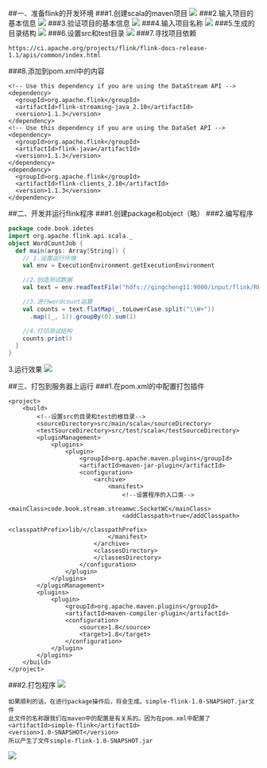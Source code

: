##一、准备flink的开发环境
###1.创建scala的maven项目
![](images/Snip20161121_4.png) 
###2.输入项目的基本信息
![](images/Snip20161121_5.png) 
###3.验证项目的基本信息
![](images/Snip20161121_6.png) 
###4.输入项目名称
![](images/Snip20161121_7.png) 
###5.生成的目录结构
![](images/Snip20161121_9.png) 
###6.设置src和test目录
![](images/Snip20161121_10.png) 
###7.寻找项目依赖
```
https://ci.apache.org/projects/flink/flink-docs-release-1.1/apis/common/index.html
```
###8.添加到pom.xml中的内容
```
<!-- Use this dependency if you are using the DataStream API -->
<dependency>
  <groupId>org.apache.flink</groupId>
  <artifactId>flink-streaming-java_2.10</artifactId>
  <version>1.1.3</version>
</dependency>
<!-- Use this dependency if you are using the DataSet API -->
<dependency>
  <groupId>org.apache.flink</groupId>
  <artifactId>flink-java</artifactId>
  <version>1.1.3</version>
</dependency>
<dependency>
  <groupId>org.apache.flink</groupId>
  <artifactId>flink-clients_2.10</artifactId>
  <version>1.1.3</version>
</dependency>
```
##二、开发并运行flink程序
###1.创建package和object（略）
###2.编写程序
```scala
package code.book.idetes
import org.apache.flink.api.scala._
object WordCountJob {
  def main(args: Array[String]) {
    // 1.设置运行环境
    val env = ExecutionEnvironment.getExecutionEnvironment

    //2.创造测试数据
    val text = env.readTextFile("hdfs://qingcheng11:9000/input/flink/README.txt")

    //3.进行wordcount运算
    val counts = text.flatMap(_.toLowerCase.split("\\W+"))
      .map((_, 1)).groupBy(0).sum(1)

    //4.打印测试结构
    counts.print()
  }
}
```
3.运行效果
![](images/Snip20161127_37.png) 

##三、打包到服务器上运行
###1.在pom.xml的<project></project>中配置打包插件
```
<project>
    <build>
        <!--设置src的目录和test的根目录-->
        <sourceDirectory>src/main/scala</sourceDirectory>
        <testSourceDirectory>src/test/scala</testSourceDirectory>
        <pluginManagement>
            <plugins>
                <plugin>
                    <groupId>org.apache.maven.plugins</groupId>
                    <artifactId>maven-jar-plugin</artifactId>
                    <configuration>
                        <archive>
                            <manifest>
                                <!--设置程序的入口类-->
                                <mainClass>code.book.stream.streamwc.SocketWC</mainClass>
                                <addClasspath>true</addClasspath>
                                <classpathPrefix>lib/</classpathPrefix>
                            </manifest>
                        </archive>
                        <classesDirectory>
                        </classesDirectory>
                    </configuration>
                </plugin>
            </plugins>
        </pluginManagement>
        <plugins>
            <plugin>
                <groupId>org.apache.maven.plugins</groupId>
                <artifactId>maven-compiler-plugin</artifactId>
                <configuration>
                    <source>1.8</source>
                    <target>1.8</target>
                </configuration>
            </plugin>
        </plugins>
    </build>
</project>
```

###2.打包程序
![](images/Snip20161208_2.png) 
```
如果顺利的话，在进行package操作后，将会生成。simple-flink-1.0-SNAPSHOT.jar文件
此文件的名称跟我们在maven中的配置是有关系的。因为在pom.xml中配置了
<artifactId>simple-flink</artifactId>
<version>1.0-SNAPSHOT</version>
所以产生了文件simple-flink-1.0-SNAPSHOT.jar
```
![](images/Snip20161208_4.png) 
